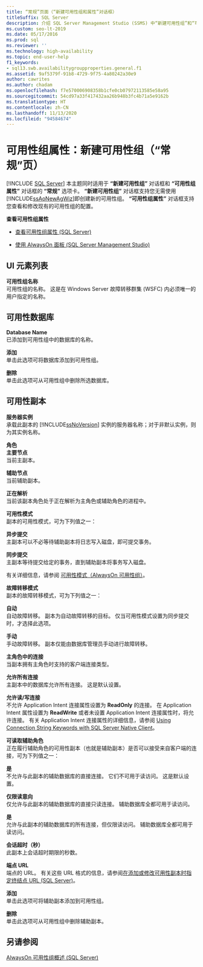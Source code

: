 ```yaml
---
title: “常规”页面（“新建可用性组和属性”对话框）
titleSuffix: SQL Server
description: 介绍 SQL Server Management Studio (SSMS) 中“新建可用性组”和“可用性组属性”对话框的“常规”页面上提供的各种属性。
ms.custom: seo-lt-2019
ms.date: 05/17/2016
ms.prod: sql
ms.reviewer: ''
ms.technology: high-availability
ms.topic: end-user-help
f1_keywords:
- sql13.swb.availabilitygroupproperties.general.f1
ms.assetid: 9af5379f-91b8-4729-9f75-4a80242a30e9
author: cawrites
ms.author: chadam
ms.openlocfilehash: f7e570006908358b1cfe0cb07972113585e58a95
ms.sourcegitcommit: 54cd97a33f417432aa26b948b3fc4b71a5e9162b
ms.translationtype: HT
ms.contentlocale: zh-CN
ms.lasthandoff: 11/13/2020
ms.locfileid: "94584674"
---
```

# <a name="availability-group-properties-new-availability-group-general-page"></a>可用性组属性：新建可用性组（“常规”页）
[!INCLUDE [SQL Server](../../../includes/applies-to-version/sqlserver.md)]
  本主题同时适用于 **“新建可用性组”** 对话框和 **“可用性组属性”** 对话框的 **“常规”** 选项卡。  **“新建可用性组”** 对话框支持您无需使用 [!INCLUDE[ssAoNewAgWiz](../../../includes/ssaonewagwiz-md.md)]即创建新的可用性组。 **“可用性组属性”** 对话框支持您查看和修改现有的可用性组的配置。  
  
 **查看可用性组属性**  
  
-   [查看可用性组属性 (SQL Server)](../../../database-engine/availability-groups/windows/view-availability-group-properties-sql-server.md)  
  
-   [使用 AlwaysOn 面板 (SQL Server Management Studio)](../../../database-engine/availability-groups/windows/use-the-always-on-dashboard-sql-server-management-studio.md)  
  
## <a name="ui-element-list"></a>UI 元素列表  
 **可用性组名称**  
 可用性组的名称。 这是在 Windows Server 故障转移群集 (WSFC) 内必须唯一的用户指定的名称。  
  
## <a name="availability-databases"></a>可用性数据库  
 **Database Name**  
 已添加到可用性组中的数据库的名称。  
  
 **添加**  
 单击此选项可将数据库添加到可用性组。  
  
 **删除**  
 单击此选项可从可用性组中删除所选数据库。  
  
## <a name="availability-replicas"></a>可用性副本  
 **服务器实例**  
 承载此副本的 [!INCLUDE[ssNoVersion](../../../includes/ssnoversion-md.md)] 实例的服务器名称；对于非默认实例，则为其实例名称。  
  
 **角色**  
 **主要节点**  
 当前主副本。  
  
 **辅助节点**  
 当前辅助副本。  
  
 **正在解析**  
 当前该副本角色处于正在解析为主角色或辅助角色的进程中。  
  
 **可用性模式**  
 副本的可用性模式，可为下列值之一：  
  
 **异步提交**  
 主副本可以不必等待辅助副本将日志写入磁盘，即可提交事务。  
  
 **同步提交**  
 主副本等待提交给定的事务，直到辅助副本将事务写入磁盘。  
  
 有关详细信息，请参阅 [可用性模式（AlwaysOn 可用性组）](../../../database-engine/availability-groups/windows/availability-modes-always-on-availability-groups.md)。  
  
 **故障转移模式**  
 副本的故障转移模式，可为下列值之一：  
  
 **自动**  
 自动故障转移。 副本为自动故障转移的目标。 仅当可用性模式设置为同步提交时，才选择此选项。  
  
 **手动**  
 手动故障转移。 副本仅能由数据库管理员手动进行故障转移。  
  
 **主角色中的连接**  
 当副本拥有主角色时支持的客户端连接类型。  
  
 **允许所有连接**  
 主副本中的数据库允许所有连接。 这是默认设置。  
  
 **允许读/写连接**  
 不允许 Application Intent 连接属性设置为 **ReadOnly** 的连接。 在 Application Intent 属性设置为 **ReadWrite** 或者未设置 Application Intent 连接属性时，将允许连接。 有关 Application Intent 连接属性的详细信息，请参阅 [Using Connection String Keywords with SQL Server Native Client](../../../relational-databases/native-client/applications/using-connection-string-keywords-with-sql-server-native-client.md)。  
  
 **可读取辅助角色**  
 正在履行辅助角色的可用性副本（也就是辅助副本）是否可以接受来自客户端的连接，可为下列值之一：  
  
 **是**  
 不允许与此副本的辅助数据库的直接连接。 它们不可用于读访问。 这是默认设置。  
  
 **仅限读意向**  
 仅允许与此副本的辅助数据库的直接只读连接。 辅助数据库全都可用于读访问。  
  
 **是**  
 允许与此副本的辅助数据库的所有连接，但仅限读访问。 辅助数据库全都可用于读访问。  
  
 **会话超时（秒）**  
 此副本上会话超时期限的秒数。  
  
 **端点 URL**  
 端点的 URL。 有关这些 URL 格式的信息，请参阅[在添加或修改可用性副本时指定终结点 URL (SQL Server)](../../../database-engine/availability-groups/windows/specify-endpoint-url-adding-or-modifying-availability-replica.md)。  
  
 **添加**  
 单击此选项可将辅助副本添加到可用性组。  
  
 **删除**  
 单击此选项可从可用性组中删除辅助副本。  
  
## <a name="see-also"></a>另请参阅  
 [AlwaysOn 可用性组概述 (SQL Server)](../../../database-engine/availability-groups/windows/overview-of-always-on-availability-groups-sql-server.md)  
  
  
